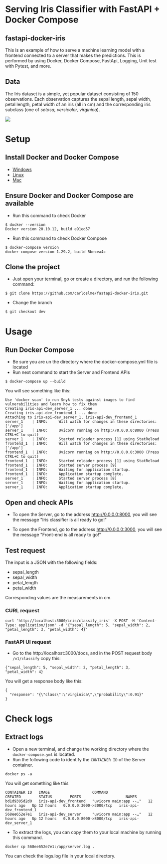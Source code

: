 
# Serving Iris Classifier with FastAPI + Docker Compose
## fastapi-docker-iris

This is an example of how to serve a machine learning model with a frontend connected to a server that makes the predictions. This is performed by using Docker, Docker Compose, FastApi, Logging, Unit test with Pytest, and more.


## Data

The Iris dataset is a simple, yet popular dataset consisting of 150 observations. Each observation captures the sepal length, sepal width, petal length, petal width of an iris (all in cm) and the corresponding iris subclass (one of *setosa, versicolor, virginica*).

![](https://s3.amazonaws.com/assets.datacamp.com/blog_assets/Machine+Learning+R/iris-machinelearning.png)

# Setup
## Install Docker and Docker Compose
* [Windows](https://docs.docker.com/desktop/windows/install/)
* [Linux](https://docs.docker.com/compose/install/)
* [Mac](https://docs.docker.com/desktop/mac/install/)

## Ensure Docker and Docker Compose are available
* Run this command to check Docker
```
$ docker --version
Docker version 20.10.12, build e91ed57
```
* Run this command to check Docker Compose
```
$ docker-compose version
docker-compose version 1.29.2, build 5becea4c
```
## Clone the project
* Just open your terminal, go or create a directory, and run the following command:
```
$ git clone https://github.com/carloslme/fastapi-docker-iris.git
```
* Change the branch
```
$ git checkout dev
```


# Usage
## Run Docker Compose
* Be sure you are un the directory where the docker-compose.yml file is located
* Run next command to start the Server and Frontend APIs
```
$ docker-compose up --build
```
You will see something like this:
```
Use 'docker scan' to run Snyk tests against images to find vulnerabilities and learn how to fix them
Creating iris-api-dev_server_1 ... done
Creating iris-api-dev_frontend_1 ... done
Attaching to iris-api-dev_server_1, iris-api-dev_frontend_1
server_1    | INFO:     Will watch for changes in these directories: ['/app']
server_1    | INFO:     Uvicorn running on http://0.0.0.0:8000 (Press CTRL+C to quit)
server_1    | INFO:     Started reloader process [1] using StatReload
frontend_1  | INFO:     Will watch for changes in these directories: ['/app']
frontend_1  | INFO:     Uvicorn running on http://0.0.0.0:3000 (Press CTRL+C to quit)
frontend_1  | INFO:     Started reloader process [1] using StatReload
frontend_1  | INFO:     Started server process [9]
frontend_1  | INFO:     Waiting for application startup.
frontend_1  | INFO:     Application startup complete.
server_1    | INFO:     Started server process [8]
server_1    | INFO:     Waiting for application startup.
server_1    | INFO:     Application startup complete.
```
## Open and check APIs
* To open the Server, go to the address http://0.0.0.0:8000, you will see the message "Iris classifier is all ready to go!"

* To open the Frontend, go to the address http://0.0.0.0:3000, you will see the message "Front-end is all ready to go!"


## Test request
The input is a JSON with the following fields:

* sepal_length
* sepal_width
* petal_length
* petal_width

Corresponding values are the measurements in cm.


### CURL request

```
curl 'http://localhost:3000/iris/classify_iris' -X POST -H 'Content-Type: application/json' -d '{"sepal_length": 5, "sepal_width": 2, "petal_length": 3, "petal_width": 4}'
```
### FastAPI UI request
* Go to the http://localhost:3000/docs, and in the POST request body `/v1/classify` copy this:
```
{"sepal_length": 5, "sepal_width": 2, "petal_length": 3, "petal_width": 4}
```
You will get a response body like this:
```
{
  "response": "{\"class\":\"virginica\",\"probability\":0.91}"
}
```


# Check logs
## Extract logs
* Open a new terminal, and change the working directory where the `docker-compose.yml` is located.
* Run the following code to identify the `CONTAINER ID` of the Server container.
```
docker ps -a
```
You will get something like this
```
CONTAINER ID   IMAGE                   COMMAND                  CREATED        STATUS        PORTS                    NAMES
bd1d9305d2d0   iris-api-dev_frontend   "uvicorn main:app --…"   12 hours ago   Up 12 hours   0.0.0.0:3000->3000/tcp   iris-api-dev_frontend_1
568ee652e7e1   iris-api-dev_server     "uvicorn main:app --…"   12 hours ago   Up 12 hours   0.0.0.0:8000->8000/tcp   iris-api-dev_server_1
```
* To extract the logs, you can copy them to your local machine by running this command.
```
docker cp 568ee652e7e1:/app/server.log .
```
You can check the logs.log file in your local directory.